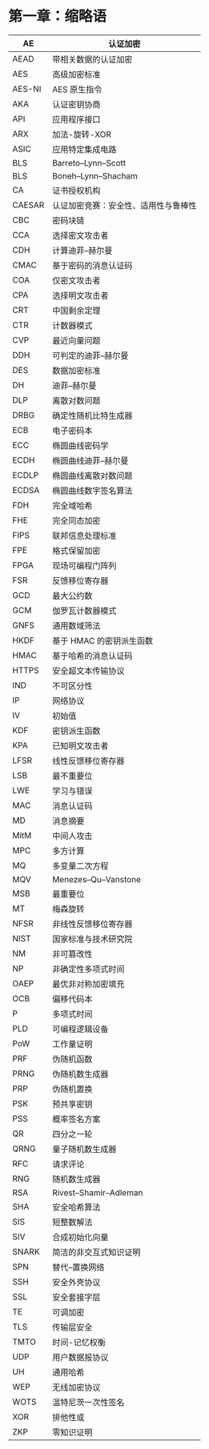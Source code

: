 

# 第一章：缩略语



| AE | 认证加密 |
| --- | --- |
| AEAD | 带相关数据的认证加密 |
| AES | 高级加密标准 |
| AES-NI | AES 原生指令 |
| AKA | 认证密钥协商 |
| API | 应用程序接口 |
| ARX | 加法-旋转-XOR |
| ASIC | 应用特定集成电路 |
| BLS | Barreto–Lynn–Scott |
| BLS | Boneh–Lynn–Shacham |
| CA | 证书授权机构 |
| CAESAR | 认证加密竞赛：安全性、适用性与鲁棒性 |
| CBC | 密码块链 |
| CCA | 选择密文攻击者 |
| CDH | 计算迪菲–赫尔曼 |
| CMAC | 基于密码的消息认证码 |
| COA | 仅密文攻击者 |
| CPA | 选择明文攻击者 |
| CRT | 中国剩余定理 |
| CTR | 计数器模式 |
| CVP | 最近向量问题 |
| DDH | 可判定的迪菲–赫尔曼 |
| DES | 数据加密标准 |
| DH | 迪菲–赫尔曼 |
| DLP | 离散对数问题 |
| DRBG | 确定性随机比特生成器 |
| ECB | 电子密码本 |
| ECC | 椭圆曲线密码学 |
| ECDH | 椭圆曲线迪菲–赫尔曼 |
| ECDLP | 椭圆曲线离散对数问题 |
| ECDSA | 椭圆曲线数字签名算法 |
| FDH | 完全域哈希 |
| FHE | 完全同态加密 |
| FIPS | 联邦信息处理标准 |
| FPE | 格式保留加密 |
| FPGA | 现场可编程门阵列 |
| FSR | 反馈移位寄存器 |
| GCD | 最大公约数 |
| GCM | 伽罗瓦计数器模式 |
| GNFS | 通用数域筛法 |
| HKDF | 基于 HMAC 的密钥派生函数 |
| HMAC | 基于哈希的消息认证码 |
| HTTPS | 安全超文本传输协议 |
| IND | 不可区分性 |
| IP | 网络协议 |
| IV | 初始值 |
| KDF | 密钥派生函数 |
| KPA | 已知明文攻击者 |
| LFSR | 线性反馈移位寄存器 |
| LSB | 最不重要位 |
| LWE | 学习与错误 |
| MAC | 消息认证码 |
| MD | 消息摘要 |
| MitM | 中间人攻击 |
| MPC | 多方计算 |
| MQ | 多变量二次方程 |
| MQV | Menezes–Qu–Vanstone |
| MSB | 最重要位 |
| MT | 梅森旋转 |
| NFSR | 非线性反馈移位寄存器 |
| NIST | 国家标准与技术研究院 |
| NM | 非可篡改性 |
| NP | 非确定性多项式时间 |
| OAEP | 最优非对称加密填充 |
| OCB | 偏移代码本 |
| P | 多项式时间 |
| PLD | 可编程逻辑设备 |
| PoW | 工作量证明 |
| PRF | 伪随机函数 |
| PRNG | 伪随机数生成器 |
| PRP | 伪随机置换 |
| PSK | 预共享密钥 |
| PSS | 概率签名方案 |
| QR | 四分之一轮 |
| QRNG | 量子随机数生成器 |
| RFC | 请求评论 |
| RNG | 随机数生成器 |
| RSA | Rivest–Shamir–Adleman |
| SHA | 安全哈希算法 |
| SIS | 短整数解法 |
| SIV | 合成初始化向量 |
| SNARK | 简洁的非交互式知识证明 |
| SPN | 替代–置换网络 |
| SSH | 安全外壳协议 |
| SSL | 安全套接字层 |
| TE | 可调加密 |
| TLS | 传输层安全 |
| TMTO | 时间-记忆权衡 |
| UDP | 用户数据报协议 |
| UH | 通用哈希 |
| WEP | 无线加密协议 |
| WOTS | 温特尼茨一次性签名 |
| XOR | 排他性或 |
| ZKP | 零知识证明 |
